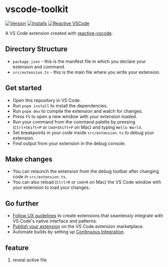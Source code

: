 # vscode-toolkit

[![Version](https://img.shields.io/visual-studio-marketplace/v/vscode-toolkit.vscode-toolkit)](https://marketplace.visualstudio.com/items?itemName=vscode-toolkit.vscode-toolkit) [![Installs](https://img.shields.io/visual-studio-marketplace/i/vscode-toolkit.vscode-toolkit)](https://marketplace.visualstudio.com/items?itemName=vscode-toolkit.vscode-toolkit) [![Reactive VSCode](https://img.shields.io/badge/made_with-reactive--vscode-%23007ACC?style=flat&labelColor=%23229863)](https://kermanx.com/reactive-vscode/)

A VS Code extension created with [reactive-vscode](https://kermanx.com/reactive-vscode/).

## Directory Structure

- `package.json` - this is the manifest file in which you declare your extension and command.
- `src/extension.ts` - this is the main file where you write your extension.

## Get started

- Open this repository in VS Code.
- Run `pnpm install` to install the dependencies.
- Run `pnpm dev` to compile the extension and watch for changes.  
- Press `F5` to open a new window with your extension loaded.
- Run your command from the command palette by pressing (`Ctrl+Shift+P` or `Cmd+Shift+P` on Mac) and typing `Hello World`.
- Set breakpoints in your code inside `src/extension.ts` to debug your extension.
- Find output from your extension in the debug console.

## Make changes

- You can relaunch the extension from the debug toolbar after changing code in `src/extension.ts`.
- You can also reload (`Ctrl+R` or `Cmd+R` on Mac) the VS Code window with your extension to load your changes.

## Go further

- [Follow UX guidelines](https://code.visualstudio.com/api/ux-guidelines/overview) to create extensions that seamlessly integrate with VS Code's native interface and patterns.
- [Publish your extension](https://code.visualstudio.com/api/working-with-extensions/publishing-extension) on the VS Code extension marketplace.
- Automate builds by setting up [Continuous Integration](https://code.visualstudio.com/api/working-with-extensions/continuous-integration).

## feature 
1. reveal active file  